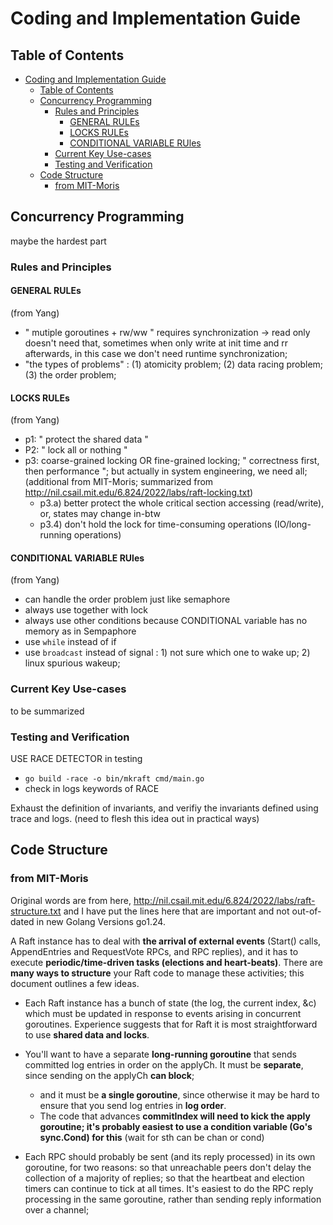 # Coding and Implementation Guide

## Table of Contents

- [Coding and Implementation Guide](#coding-and-implementation-guide)
  - [Table of Contents](#table-of-contents)
  - [Concurrency Programming](#concurrency-programming)
    - [Rules and Principles](#rules-and-principles)
      - [GENERAL RULEs](#general-rules)
      - [LOCKS RULEs](#locks-rules)
      - [CONDITIONAL VARIABLE RUles](#conditional-variable-rules)
    - [Current Key Use-cases](#current-key-use-cases)
    - [Testing and Verification](#testing-and-verification)
  - [Code Structure](#code-structure)
    - [from MIT-Moris](#from-mit-moris)



## Concurrency Programming

maybe the hardest part

### Rules and Principles

#### GENERAL RULEs
(from Yang)
- " mutiple goroutines + rw/ww " requires synchronization -> read only doesn't need that, sometimes when only write at init time and rr afterwards, in this case we don't need runtime synchronization;
- "the types of problems" : (1) atomicity problem; (2) data racing problem; (3) the order problem;

#### LOCKS RULEs
(from Yang)
 - p1: " protect the shared data "
 - P2: " lock all or nothing " 
 - p3: coarse-grained locking OR fine-grained locking; " correctness first, then performance "; but actually in system engineering, we need all;
    (additional from MIT-Moris; summarized from http://nil.csail.mit.edu/6.824/2022/labs/raft-locking.txt)
   - p3.a) better protect the whole critical section accessing (read/write), or, states may change in-btw
   - p3.4) don't hold the lock for time-consuming operations (IO/long-running operations)

#### CONDITIONAL VARIABLE RUles
(from Yang)
- can handle the order problem just like semaphore
- always use together with lock
- always use other conditions because CONDITIONAL variable has no memory as in Sempaphore
- use `while` instead of if
- use `broadcast` instead of signal : 1) not sure which one to wake up; 2) linux spurious wakeup;

### Current Key Use-cases

to be summarized

### Testing and Verification

USE RACE DETECTOR in testing
- `go build -race -o bin/mkraft cmd/main.go`
- check in logs keywords of RACE

Exhaust the definition of invariants, and verifiy the invariants defined using trace and logs. (need to flesh this idea out in practical ways)


## Code Structure




### from MIT-Moris

Original words are from here, 
http://nil.csail.mit.edu/6.824/2022/labs/raft-structure.txt
and I have put the lines here
that are important and not out-of-dated in new Golang Versions go1.24.

A Raft instance has to deal with **the arrival of external events**
(Start() calls, AppendEntries and RequestVote RPCs, and RPC replies),
and it has to execute **periodic/time-driven tasks (elections and heart-beats)**.
There are **many ways to structure** your Raft code to manage these
activities; this document outlines a few ideas.

- Each Raft instance has a bunch of state (the log, the current index,
&c) which must be updated in response to events arising in concurrent
goroutines. Experience suggests that for Raft
it is most straightforward to use **shared data and locks**.

- You'll want to have a separate **long-running goroutine** that sends
committed log entries in order on the applyCh. It must be **separate**,
since sending on the applyCh **can block**; 
   - and it must be **a single goroutine**, since otherwise it may be hard to ensure that you send log
entries in **log order**. 
   - The code that advances **commitIndex will need to
kick the apply goroutine; it's probably easiest to use a condition
variable (Go's sync.Cond) for this** (wait for sth can be chan or cond)

- Each RPC should probably be sent (and its reply processed) in its own
goroutine, for two reasons: so that unreachable peers don't delay the collection of a majority of replies; so that the heartbeat and election timers can continue to tick at all times. It's easiest to do the RPC reply processing in the same goroutine, rather than sending reply information over a channel;
